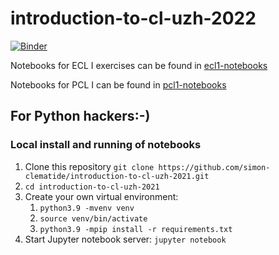 # introduction-to-cl-uzh-2022
[![Binder](http://mybinder.org/badge_logo.svg)](http://mybinder.org/v2/gh/simon-clematide/introduction-to-cl-uzh-2021/main)


Notebooks for ECL I exercises can be found in [ecl1-notebooks](ecl1-notebooks)

Notebooks for PCL I  can be found in [pcl1-notebooks](pcl1-notebooks)


## For Python hackers:-)
### Local install and running of notebooks

1. Clone this repository `git clone https://github.com/simon-clematide/introduction-to-cl-uzh-2021.git`
2. `cd introduction-to-cl-uzh-2021`
3. Create your own virtual environment:
	1. `python3.9 -mvenv venv`
	2. `source venv/bin/activate`
	3. `python3.9 -mpip install -r requirements.txt`
4. Start Jupyter notebook server: `jupyter notebook`


